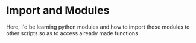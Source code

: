 # Import and Modules
Here, I'd be learning python modules and how to import those modules to other scripts so as to access already made functions
